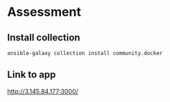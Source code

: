 # Assessment

## Install collection

```bash
ansible-galaxy collection install community.docker
```

## Link to app

http://3.145.84.177:3000/
